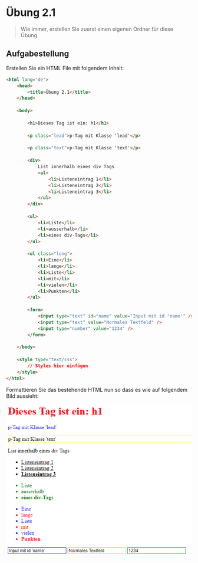 # Übung 2.1 #

> Wie immer, erstellen Sie zuerst einen eigenen Ordner für diese Übung.

## Aufgabestellung ##

Erstellen Sie ein HTML File mit folgendem Inhalt:

```html
<html lang="de">
    <head>
        <title>Übung 2.1</title>
    </head>

    <body>

        <h1>Dieses Tag ist ein: h1</h1>

        <p class="lead">p-Tag mit Klasse 'lead'</p>

        <p class="text">p-Tag mit Klasse 'text'</p>

        <div>
            List innerhalb eines div Tags
            <ul>
                <li>Listeneintrag 1</li>
                <li>Listeneintrag 2</li>
                <li>Listeneintrag 3</li>
            </ul>
        </div>

        <ul>
            <li>Liste</li>
            <li>ausserhalb</li>
            <li>eines div-Tags</li>
        </ul>

        <ul class="long">
            <li>Eine</li>
            <li>lange</li>
            <li>Liste</li>
            <li>mit</li>
            <li>vielen</li>
            <li>Punkten</li>
        </ul>

        <form>
            <input type="text" id="name" value="Input mit id 'name'" />
            <input type="text" value="Normales Textfeld" />
            <input type="number" value="1234" />
        </form>

    </body>

    <style type="text/css">
        // Styles hier einfügen
    </style>
</html>
```

Formattieren Sie das bestehende HTML nun so dass es wie auf folgendem Bild aussieht:


![Übung 2.1](https://github.com/Andi-Moser/SJ20-21-M152/raw/main/m152/Uebungen/img/Uebung2-1.png)